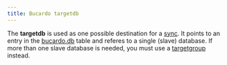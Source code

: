 ```yaml
---
title: Bucardo targetdb
---
```


The **targetdb** is used as one possible destination for a [sync](/Bucardo/sync "wikilink"). It points to an entry in the [bucardo.db](/Bucardo/tables/bucardo.db "wikilink") table and referes to a single (slave) database. If more than one slave database is needed, you must use a [targetgroup](/Bucardo/targetgroup "wikilink") instead.
